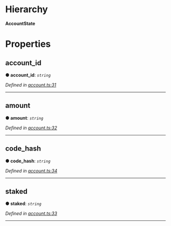 

# Hierarchy

**AccountState**

# Properties

<a id="account_id"></a>

##  account_id

**● account_id**: *`string`*

*Defined in [account.ts:31](https://github.com/nearprotocol/nearlib/blob/b6e94a8/src.ts/account.ts#L31)*

___
<a id="amount"></a>

##  amount

**● amount**: *`string`*

*Defined in [account.ts:32](https://github.com/nearprotocol/nearlib/blob/b6e94a8/src.ts/account.ts#L32)*

___
<a id="code_hash"></a>

##  code_hash

**● code_hash**: *`string`*

*Defined in [account.ts:34](https://github.com/nearprotocol/nearlib/blob/b6e94a8/src.ts/account.ts#L34)*

___
<a id="staked"></a>

##  staked

**● staked**: *`string`*

*Defined in [account.ts:33](https://github.com/nearprotocol/nearlib/blob/b6e94a8/src.ts/account.ts#L33)*

___

